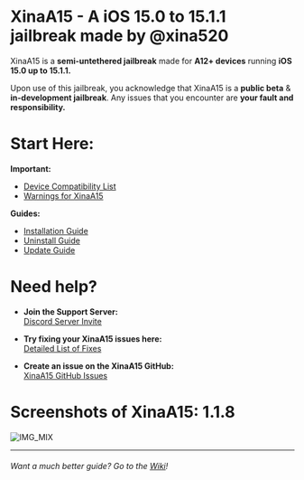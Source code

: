 # XinaA15 - A iOS 15.0 to 15.1.1 jailbreak made by @xina520
XinaA15 is a **semi-untethered jailbreak** made for **A12+ devices** running **iOS 15.0 up to 15.1.1.**

Upon use of this jailbreak, you acknowledge that XinaA15 is a **public beta** & **in-development jailbreak**. Any issues that you encounter are **your fault and responsibility.**

 # Start Here:
 **Important:**
 - [Device Compatibility List](https://github.com/NotDarkn/XinaA15/wiki/Compatibility)
 - [Warnings for XinaA15](https://github.com/NotDarkn/XinaA15/wiki/Warnings)

 **Guides:**
 - [Installation Guide](https://github.com/NotDarkn/XinaA15/blob/main/-INSTALL.md)
 - [Uninstall Guide](https://github.com/NotDarkn/XinaA15/blob/main/-REMOVE.md)
 - [Update Guide](https://github.com/NotDarkn/XinaA15/blob/main/-UPDATE.md)

 # Need help?

 - **Join the Support Server:<br>**
 [Discord Server Invite](https://discord.gg/xina-a15)

 - **Try fixing your XinaA15 issues here:<br>**
 [Detailed List of Fixes](https://github.com/NotDarkn/XinaA15/wiki/Fixes)

 - **Create an issue on the XinaA15 GitHub:<br>**
 [XinaA15 GitHub Issues](https://github.com/jacksight/xina520_official_jailbreak/issues)

 # Screenshots of XinaA15: 1.1.8
 ![IMG_MIX](https://user-images.githubusercontent.com/73033672/224593228-a0b5de43-4fb3-4722-af5c-8a450ef0f256.PNG)
 ***
 ###### Want a much better guide? Go to the [Wiki](https://github.com/NotDarkn/XinaA15/wiki)!
